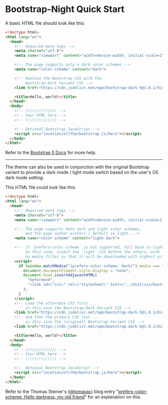 # Bootstrap-Night Quick Start

A basic HTML file should look like this:

```html
<!doctype html>
<html lang="en">
  <head>
    <!-- Required meta tags -->
    <meta charset="utf-8">
    <meta name="viewport" content="width=device-width, initial-scale=1">

    <!-- The page supports only a dark color schemes -->
    <meta name="color-scheme" content="dark">

    <!-- Replace the Bootstrap CSS with the
         Bootstrap-Dark Variant CSS -->
    <link href="https://cdn.jsdelivr.net/npm/bootstrap-dark-5@1.0.1/dist/css/bootstrap-night.min.css" rel="stylesheet">

    <title>Hello, world!</title>
  </head>
  <body>
    <!-- ////////////// -->
    <!-- Your HTML here -->
    <!-- \\\\\\\\\\\\\\ -->

    <!-- Optional Bootstrap JavaScript -->
    <script src="location/of/the/bootstrap.js/here"></script>
  </body>
</html>
```

Refer to the [Bootstrap 5 Docs](https://getbootstrap.com/docs/5.0/getting-started/introduction/#starter-template) for more help.

***

The theme can also be used in conjunction with the original Bootstrap variant to provide a dark mode / light mode switch based on the user's OS dark mode setting.

This HTML file could look like this:

```html
<!doctype html>
<html lang="en">
  <head>
    <!-- Required meta tags -->
    <meta charset="utf-8">
    <meta name="viewport" content="width=device-width, initial-scale=1">

    <!-- The page supports both dark and light color schemes,
         and the page author prefers / default is light. -->
    <meta name="color-scheme" content="light dark">

    <!-- If `prefers-color-scheme` is not supported, fall back to light mode.
         In this case, inject the `light` CSS before the others, with
         no media filter so that it will be downloaded with highest priority. -->
    <script>
      if (window.matchMedia("(prefers-color-scheme: dark)").media === "not all") {
        document.documentElement.style.display = "none";
        document.head.insertAdjacentHTML(
          "beforeend",
          "<link id=\"css\" rel=\"stylesheet\" href=\"../dist/css/bootstrap.css\" onload=\"document.documentElement.style.display = ''\">"
        );
      }
    </script>
    <!-- Load the alternate CSS first ...
         in this case the Bootstrap-Dark Variant CSS -->
    <link href="https://cdn.jsdelivr.net/npm/bootstrap-dark-5@1.0.1/dist/css/bootstrap-night.min.css" rel="stylesheet" media="(prefers-color-scheme: dark)">
    <!-- and then the primary CSS last ...
         in this case the (original) Bootstrap Variant CSS -->
    <link href="https://cdn.jsdelivr.net/npm/bootstrap-dark-5@1.0.1/dist/css/bootstrap.min.css" rel="stylesheet" media="(prefers-color-scheme: light)">

    <title>Hello, world!</title>
  </head>
  <body>
    <!-- ////////////// -->
    <!-- Your HTML here -->
    <!-- \\\\\\\\\\\\\\ -->

    <!-- Optional Bootstrap JavaScript -->
    <script src="location/of/the/bootstrap.js/here"></script>
  </body>
</html>
```

Refer to the Thomas Steiner's ([@tomayac](https://github.com/tomayac)) blog entry "[prefers-color-scheme: Hello darkness, my old friend](https://web.dev/prefers-color-scheme/)" for an explanation on this.
